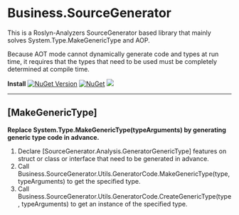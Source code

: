 # Business.SourceGenerator
This is a Roslyn-Analyzers SourceGenerator based library that mainly solves System.Type.MakeGenericType and AOP.

Because AOT mode cannot dynamically generate code and types at run time, it requires that the types that need to be used must be completely determined at compile time.

**Install**
[![NuGet Version](https://img.shields.io/nuget/v/Business.SourceGenerator.svg?style=flat)](https://www.nuget.org/packages/Business.SourceGenerator)
[![NuGet](https://img.shields.io/nuget/dt/Business.SourceGenerator.svg)](https://www.nuget.org/packages/Business.SourceGenerator)
[![](https://img.shields.io/badge/License-MIT-blue?style=flat-square)](https://github.com/xlievo/Business.SourceGenerator/blob/master/LICENSE)
***

## [MakeGenericType]
**Replace System.Type.MakeGenericType(typeArguments) by generating generic type code in advance.**

1. Declare [SourceGenerator.Analysis.GeneratorGenericType] features on struct or class or interface that need to be generated in advance.
2. Call Business.SourceGenerator.Utils.GeneratorCode.MakeGenericType(type, typeArguments) to get the specified type.
3. Call Business.SourceGenerator.Utils.GeneratorCode.CreateGenericType(type, typeArguments) to get an instance of the specified type.
